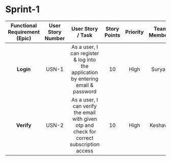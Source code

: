 # Sprint-1

|      **Functional Requirement (Epic)**     | User Story Number |  User Story / Task | Story Points | Priority | **Team Members** |
|:---------------------:|:------------------------------:|:---------------------:|:------------------------------:|:---------------------:|:------------------------------:|
|         **Login**        |  USN-1 | As a user, I can register & log into the application by entering email & password | 10 | High | Surya R |
|        **Verify**        |  USN-2 | As a user, I can verify the email with given otp and check for correct subscription access | 10 | High | Keshav J |
